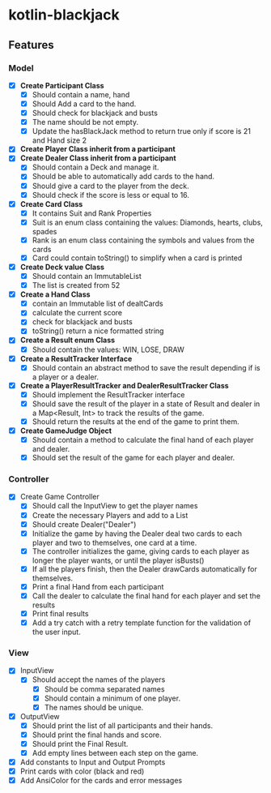 # kotlin-blackjack

## Features

### Model
- [x] **Create Participant Class**
  - [x] Should contain a name, hand
  - [x] Should Add a card to the hand.
  - [x] Should check for blackjack and busts
  - [x] The name should be not empty.
  - [x] Update the hasBlackJack method to return true only if score is 21 and Hand size 2
- [x] **Create Player Class inherit from a participant**
- [x] **Create Dealer Class inherit from a participant**
  - [x] Should contain a Deck and manage it.
  - [x] Should be able to automatically add cards to the hand.
  - [x] Should give a card to the player from the deck.
  - [x] Should check if the score is less or equal to 16. 
- [x] **Create Card Class**
  - [x] It contains Suit and Rank Properties
  - [x] Suit is an enum class containing the values: Diamonds, hearts, clubs, spades
  - [x] Rank is an enum class containing the symbols and values from the cards
  - [x] Card could contain toString() to simplify when a card is printed
- [x] **Create Deck value Class**
  - [x] Should contain an ImmutableList<Card>
  - [x] The list is created from 52
- [x] **Create a Hand Class**
  - [x] contain an Immutable list of dealtCards
  - [x] calculate the current score
  - [x] check for blackjack and busts
  - [x] toString() return a nice formatted string
- [x] **Create a Result enum Class**
  - [x] Should contain the values: WIN, LOSE, DRAW
- [x] **Create a ResultTracker Interface**
  - [x] Should contain an abstract method to save the result depending if is a player or a dealer.
- [x] **Create a PlayerResultTracker and DealerResultTracker Class**
  - [x] Should implement the ResultTracker interface
  - [x] Should save the result of the player in a state of Result and dealer in a Map<Result, Int> to track the results
    of the game.
  - [x] Should return the results at the end of the game to print them.
- [x] **Create GameJudge Object**
  - [x] Should contain a method to calculate the final hand of each player and dealer.
  - [x] Should set the result of the game for each player and dealer.
### Controller
- [x] Create Game Controller
  - [x] Should call the InputView to get the player names
  - [x] Create the necessary Players and add to a List<Player>
  - [x] Should create Dealer("Dealer")
  - [x] Initialize the game by having the Dealer deal two cards to each player and two to themselves, one card at a time.
  - [x] The controller initializes the game, giving cards to each player as longer the player wants, or until the player isBusts()
  - [x] If all the players finish, then the Dealer drawCards automatically for themselves.
  - [x] Print a final Hand from each participant
  - [x] Call the dealer to calculate the final hand for each player and set the results
  - [x] Print final results
  - [x] Add a try catch with a retry template function for the validation of the user input.
### View
- [x] InputView
  - [x] Should accept the names of the players
    - [x] Should be comma separated names
    - [x] Should contain a minimum of one player.
    - [x] The names should be unique.
- [x] OutputView
  - [x] Should print the list of all participants and their hands.
  - [x] Should print the final hands and score.
  - [x] Should print the Final Result.
  - [x] Add empty lines between each step on the game.
- [x] Add constants to Input and Output Prompts
- [x] Print cards with color (black and red)
- [x] Add AnsiColor for the cards and error messages